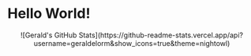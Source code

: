 # Hello World!
<!-- <img src="https://github.com/geraldelorm/geraldelorm/blob/master/img/dev.jpg"> -->
<center>![Gerald's GitHub Stats](https://github-readme-stats.vercel.app/api?username=geraldelorm&show_icons=true&theme=nightowl)</center>

<!--
**geraldelorm/geraldelorm** is a ✨ _special_ ✨ repository because its `README.md` (this file) appears on your GitHub profile.

Here are some ideas to get you started:

- 🔭 I’m currently working on ...
- 🌱 I’m currently learning ...
- 👯 I’m looking to collaborate on ...
- 🤔 I’m looking for help with ...
- 💬 Ask me about ...
- 📫 How to reach me: ...
- 😄 Pronouns: ...
- ⚡ Fun fact: ...
-->
